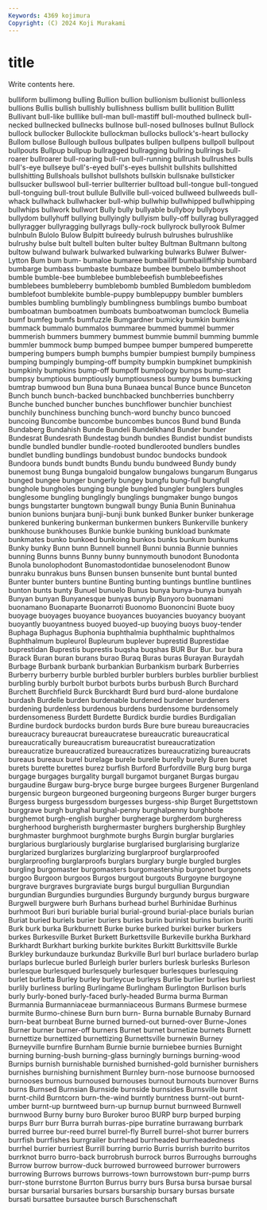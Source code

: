```yaml
---
Keywords: 4369 kojimura
Copyright: (C) 2024 Koji Murakami
---
```


# title

Write contents here.



 bulliform bullimong bulling
Bullion bullion bullionism bullionist bullionless bullions Bullis bullish bullishly bullishness
bullism bullit bullition Bullitt Bullivant bull-like bulllike bull-man bull-mastiff bull-mouthed
bullneck bull-necked bullnecked bullnecks bullnose bull-nosed bullnoses bullnut Bullock bullock
bullocker Bullockite bullockman bullocks bullock's-heart bullocky Bullom bullose Bullough bullous
bullpates bullpen bullpens bullpoll bullpout bullpouts Bullpup bullpup bullragged bullragging
bullring bullrings bull-roarer bullroarer bull-roaring bull-run bull-running bullrush bullrushes bulls
bull's-eye bullseye bull's-eyed bull's-eyes bullshit bullshits bullshitted bullshitting Bullshoals bullshot
bullshots bullskin bullsnake bullsticker bullsucker bullswool bull-terrier bullterrier bulltoad bull-tongue
bull-tongued bull-tonguing bull-trout bullule Bullville bull-voiced bullweed bullweeds bull-whack bullwhack
bullwhacker bull-whip bullwhip bullwhipped bullwhipping bullwhips bullwork bullwort Bully bully
bullyable bullyboy bullyboys bullydom bullyhuff bullying bullyingly bullyism bully-off bullyrag
bullyragged bullyragger bullyragging bullyrags bully-rock bullyrock bullyrook Bulmer bulnbuln Bulolo
Bulow Bulpitt bulreedy bulrush bulrushes bulrushlike bulrushy bulse bult bultell
bulten bulter bultey Bultman Bultmann bultong bultow bulwand bulwark bulwarked
bulwarking bulwarks Bulwer Bulwer-Lytton Bum bum bum- bumaloe bumaree bumbailiff
bumbailiffship bumbard bumbarge bumbass bumbaste bumbaze bumbee bumbelo bumbershoot bumble
bumble-bee bumblebee bumblebeefish bumblebeefishes bumblebees bumbleberry bumblebomb bumbled Bumbledom bumbledom
bumblefoot bumblekite bumble-puppy bumblepuppy bumbler bumblers bumbles bumbling bumblingly bumblingness
bumblings bumbo bumboat bumboatman bumboatmen bumboats bumboatwoman bumclock Bumelia bumf
bumfeg bumfs bumfuzzle Bumgardner bumicky bumkin bumkins bummack bummalo bummalos
bummaree bummed bummel bummer bummerish bummers bummery bummest bummie bummil
bumming bummle bummler bummock bump bumped bumpee bumper bumpered bumperette
bumpering bumpers bumph bumphs bumpier bumpiest bumpily bumpiness bumping bumpingly
bumping-off bumpity bumpkin bumpkinet bumpkinish bumpkinly bumpkins bump-off bumpoff bumpology
bumps bump-start bumpsy bumptious bumptiously bumptiousness bumpy bums bumsucking bumtrap
bumwood bun Buna buna Bunaea buncal Bunce bunce Bunceton Bunch
bunch bunch-backed bunchbacked bunchberries bunchberry Bunche bunched buncher bunches bunchflower
bunchier bunchiest bunchily bunchiness bunching bunch-word bunchy bunco buncoed buncoing
Buncombe buncombe buncombes buncos Bund bund Bunda Bundaberg Bundahish Bunde
Bundeli Bundelkhand Bunder bunder Bundesrat Bundesrath Bundestag bundh bundies Bundist
bundist bundists bundle bundled bundler bundle-rooted bundlerooted bundlers bundles bundlet
bundling bundlings bundobust bundoc bundocks bundook Bundoora bunds bundt bundts
Bundu bundu bundweed Bundy bundy bunemost bung Bunga bungaloid bungalow
bungalows bungarum Bungarus bunged bungee bunger bungerly bungey bungfu bung-full
bungfull bunghole bungholes bunging bungle bungled bungler bunglers bungles bunglesome
bungling bunglingly bunglings bungmaker bungo bungos bungs bungstarter bungtown bungwall
bungy Bunia Bunin Buninahua bunion bunions bunjara bunji-bunji bunk bunked
Bunker bunker bunkerage bunkered bunkering bunkerman bunkermen bunkers Bunkerville bunkery
bunkhouse bunkhouses Bunkie bunkie bunking bunkload bunkmate bunkmates bunko bunkoed
bunkoing bunkos bunks bunkum bunkums Bunky bunky Bunn bunn Bunnell
bunnell Bunni bunnia Bunnie bunnies bunning Bunns bunns Bunny bunny
bunnymouth bunodont Bunodonta Bunola bunolophodont Bunomastodontidae bunoselenodont Bunow bunraku bunrakus
buns Bunsen bunsen bunsenite bunt buntal bunted Bunter bunter bunters
buntine Bunting bunting buntings buntline buntlines bunton bunts bunty Bunuel
bunuelo Bunus bunya bunya-bunya bunyah Bunyan bunyan Bunyanesque bunyas bunyip
Bunyoro buonamani buonamano Buonaparte Buonarroti Buonomo Buononcini Buote buoy buoyage
buoyages buoyance buoyances buoyancies buoyancy buoyant buoyantly buoyantness buoyed buoyed-up
buoying buoys buoy-tender Buphaga Buphagus Buphonia buphthalmia buphthalmic buphthalmos Buphthalmum
bupleurol Bupleurum buplever buprestid Buprestidae buprestidan Buprestis buprestis buqsha buqshas
BUR Bur Bur. bur bura Burack Buran buran burans burao
Buraq Buras buras Burayan Buraydah Burbage Burbank burbank burbankian Burbankism
burbark Burberries Burberry burberry burble burbled burbler burblers burbles burblier
burbliest burbling burbly burbolt burbot burbots burbs burbush Burch Burchard
Burchett Burchfield Burck Burckhardt Burd burd burd-alone burdalone burdash Burdelle
burden burdenable burdened burdener burdeners burdening burdenless burdenous burdens burdensome
burdensomely burdensomeness Burdett Burdette Burdick burdie burdies Burdigalian Burdine burdock
burdocks burdon burds Bure bure bureau bureaucracies bureaucracy bureaucrat bureaucratese
bureaucratic bureaucratical bureaucratically bureaucratism bureaucratist bureaucratization bureaucratize bureaucratized bureaucratizes bureaucratizing
bureaucrats bureaus bureaux burel burelage burele burelle burelly burely Buren
buret burets burette burettes burez burfish Burford Burfordville Burg burg
burga burgage burgages burgality burgall burgamot burganet Burgas burgau burgaudine
Burgaw burg-bryce burge burgee burgees Burgener Burgenland burgensic burgeon burgeoned
burgeoning burgeons Burger burger burgers Burgess burgess burgessdom burgesses burgess-ship
Burget Burgettstown burggrave burgh burghal burghal-penny burghalpenny burghbote burghemot burgh-english
burgher burgherage burgherdom burgheress burgherhood burgheristh burghermaster burghers burghership Burghley
burghmaster burghmoot burghmote burghs Burgin burglar burglaries burglarious burglariously burglarise
burglarised burglarising burglarize burglarized burglarizes burglarizing burglarproof burglarproofed burglarproofing burglarproofs
burglars burglary burgle burgled burgles burgling burgomaster burgomasters burgomastership burgonet
burgonets burgoo Burgoon burgoos Burgos burgout burgouts Burgoyne burgoyne burgrave
burgraves burgraviate burgs burgul burgullian Burgundian burgundian Burgundies burgundies Burgundy
burgundy burgus burgware Burgwell burgwere burh Burhans burhead burhel Burhinidae
Burhinus burhmoot Buri buri buriable burial burial-ground burial-place burials burian
Buriat buried buriels burier buriers buries burin burinist burins burion
buriti Burk burk burka Burkburnett Burke burke burked burkei burker
burkers burkes Burkesville Burket Burkett Burkettsville Burkeville burkha Burkhard Burkhardt
Burkhart burking burkite burkites Burkitt Burkittsville Burkle Burkley burkundauze burkundaz
Burkville Burl burl burlace burladero burlap burlaps burlecue burled Burleigh
burler burlers burlesk burlesks Burleson burlesque burlesqued burlesquely burlesquer burlesques
burlesquing burlet burletta Burley burley burleycue burleys Burlie burlier burlies
burliest burlily burliness burling Burlingame Burlingham Burlington Burlison burls burly
burly-boned burly-faced burly-headed Burma burma Burman Burmannia Burmanniaceae burmanniaceous Burmans
Burmese burmese burmite Burmo-chinese Burn burn burn- Burna burnable Burnaby
Burnard burn-beat burnbeat Burne burned burned-out burned-over Burne-Jones Burner burner
burner-off burners Burnet burnet burnetize burnets Burnett burnettize burnettized burnettizing
Burnettsville burnewin Burney Burneyville burnfire Burnham Burnie burnie burniebee burnies
Burnight burning burning-bush burning-glass burningly burnings burning-wood Burnips burnish burnishable
burnished burnished-gold burnisher burnishers burnishes burnishing burnishment Burnley burn-nose burnoose
burnoosed burnooses burnous burnoused burnouses burnout burnouts burnover Burns burns
Burnsed Burnsian Burnside burnside burnsides Burnsville burnt burnt-child Burntcorn burn-the-wind
burntly burntness burnt-out burnt-umber burnt-up burntweed burn-up burnup burnut burnweed
Burnwell burnwood Burny burny buro Buroker buroo BURP burp burped
burping burps Burr burr Burra burrah burras-pipe burratine burrawang burrbark
burred burree bur-reed burrel burrel-fly Burrell burrel-shot burrer burrers burrfish
burrfishes burrgrailer burrhead burrheaded burrheadedness burrhel burrier burriest Burrill burring
burrio Burris burrish burrito burritos burrknot burro burro-back burrobrush burrock
burros Burroughs burroughs Burrow burrow burrow-duck burrowed burroweed burrower burrowers
burrowing Burrows burrows burrows-town burrowstown burr-pump burrs burr-stone burrstone Burrton
Burrus burry burs Bursa bursa bursae bursal bursar bursarial bursaries
bursars bursarship bursary bursas bursate bursati bursattee bursautee bursch Burschenschaft
